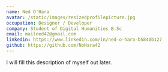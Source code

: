 ```yaml
---
name: Ned O'Hara
avatar: /static/images/resizedprofilepicture.jpg
occupation: Designer / Developer
company: Student of Digital Humanities B.Sc
email: mailned42@gmail.com
linkedin: https://www.linkedin.com/in/ned-o-hara-b5840b127
github: https://github.com/NoHara42
---
```


I will fill this description of myself out later.
